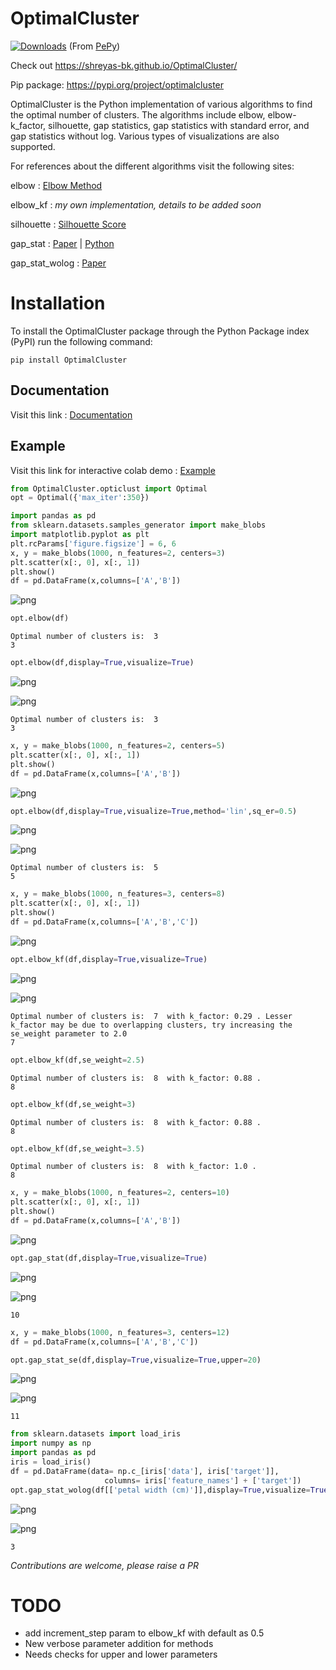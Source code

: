 # OptimalCluster

[![Downloads](https://pepy.tech/badge/optimalcluster)](https://pepy.tech/project/optimalcluster)
(From [PePy](https://pepy.tech/project/OptimalCluster))

Check out https://shreyas-bk.github.io/OptimalCluster/

Pip package: https://pypi.org/project/optimalcluster

OptimalCluster is the Python implementation of various algorithms to find the optimal number of clusters. The algorithms include elbow, elbow-k_factor, silhouette, gap statistics, gap statistics with standard error, and gap statistics without log. Various types of visualizations are also supported.

For references about the different algorithms visit the following sites:

elbow : [Elbow Method](https://en.wikipedia.org/wiki/Elbow_method_(clustering).)

elbow_kf : _my own implementation, details to be added soon_

silhouette : [Silhouette Score](https://scikit-learn.org/stable/modules/generated/sklearn.metrics.silhouette_score.html)

gap_stat : [Paper](http://www.web.stanford.edu/~hastie/Papers/gap.pdf)  |  [Python](https://anaconda.org/milesgranger/gap-statistic/notebook)

gap_stat_wolog : [Paper](https://core.ac.uk/reader/12172514)

# Installation

To install the OptimalCluster package through the Python Package index (PyPI) run the following command:
```
pip install OptimalCluster
```

## Documentation

Visit this link : [Documentation](https://github.com/shreyas-bk/OptimalCluster/blob/master/Documentation.md)

## Example

Visit this link for interactive colab demo : [Example](https://colab.research.google.com/github/shreyas-bk/OptimalClusterExampleNB/blob/master/Example.ipynb)

```python
from OptimalCluster.opticlust import Optimal
opt = Optimal({'max_iter':350})
```


```python
import pandas as pd
from sklearn.datasets.samples_generator import make_blobs
import matplotlib.pyplot as plt
plt.rcParams['figure.figsize'] = 6, 6
x, y = make_blobs(1000, n_features=2, centers=3)
plt.scatter(x[:, 0], x[:, 1])
plt.show()
df = pd.DataFrame(x,columns=['A','B'])
```
    


![png](assets/output_1_1.png)



```python
opt.elbow(df)
```

    Optimal number of clusters is:  3 
    3




```python
opt.elbow(df,display=True,visualize=True)
```


![png](assets/output_3_0.png)



![png](assets/output_3_1.png)


    Optimal number of clusters is:  3 
    3




```python
x, y = make_blobs(1000, n_features=2, centers=5)
plt.scatter(x[:, 0], x[:, 1])
plt.show()
df = pd.DataFrame(x,columns=['A','B'])
```


![png](assets/output_4_0.png)



```python
opt.elbow(df,display=True,visualize=True,method='lin',sq_er=0.5)
```


![png](assets/output_5_0.png)



![png](assets/output_5_1.png)


    Optimal number of clusters is:  5 
    5




```python
x, y = make_blobs(1000, n_features=3, centers=8)
plt.scatter(x[:, 0], x[:, 1])
plt.show()
df = pd.DataFrame(x,columns=['A','B','C'])
```


![png](assets/output_6_0.png)



```python
opt.elbow_kf(df,display=True,visualize=True)
```


![png](assets/output_7_0.png)



![png](assets/output_7_1.png)


    Optimal number of clusters is:  7  with k_factor: 0.29 . Lesser k_factor may be due to overlapping clusters, try increasing the se_weight parameter to 2.0
    7




```python
opt.elbow_kf(df,se_weight=2.5)
```

    Optimal number of clusters is:  8  with k_factor: 0.88 . 
    8




```python
opt.elbow_kf(df,se_weight=3)
```

    Optimal number of clusters is:  8  with k_factor: 0.88 . 
    8




```python
opt.elbow_kf(df,se_weight=3.5)
```

    Optimal number of clusters is:  8  with k_factor: 1.0 . 
    8




```python
x, y = make_blobs(1000, n_features=2, centers=10)
plt.scatter(x[:, 0], x[:, 1])
plt.show()
df = pd.DataFrame(x,columns=['A','B'])
```


![png](assets/output_11_0.png)



```python
opt.gap_stat(df,display=True,visualize=True)
```

    


![png](assets/output_12_1.png)



![png](assets/output_12_2.png)

    10




```python
x, y = make_blobs(1000, n_features=3, centers=12)
df = pd.DataFrame(x,columns=['A','B','C'])
```


```python
opt.gap_stat_se(df,display=True,visualize=True,upper=20)
```
    


![png](assets/output_14_1.png)



![png](assets/output_14_2.png)


    11




```python
from sklearn.datasets import load_iris
import numpy as np
import pandas as pd
iris = load_iris()
df = pd.DataFrame(data= np.c_[iris['data'], iris['target']],
                     columns= iris['feature_names'] + ['target'])
opt.gap_stat_wolog(df[['petal width (cm)']],display=True,visualize=True)
```

    


![png](assets/output_15_1.png)



![png](assets/output_15_2.png)

    3




_Contributions are welcome, please raise a PR_

# TODO

 - add increment_step param to elbow_kf with default as 0.5
 - New verbose parameter addition for methods
 - Needs checks for upper and lower parameters
